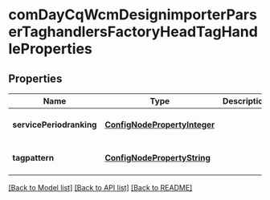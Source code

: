 # comDayCqWcmDesignimporterParserTaghandlersFactoryHeadTagHandleProperties

## Properties
Name | Type | Description | Notes
------------ | ------------- | ------------- | -------------
**servicePeriodranking** | [**ConfigNodePropertyInteger**](ConfigNodePropertyInteger.md) |  | [optional] [default to null]
**tagpattern** | [**ConfigNodePropertyString**](ConfigNodePropertyString.md) |  | [optional] [default to null]

[[Back to Model list]](../README.md#documentation-for-models) [[Back to API list]](../README.md#documentation-for-api-endpoints) [[Back to README]](../README.md)


